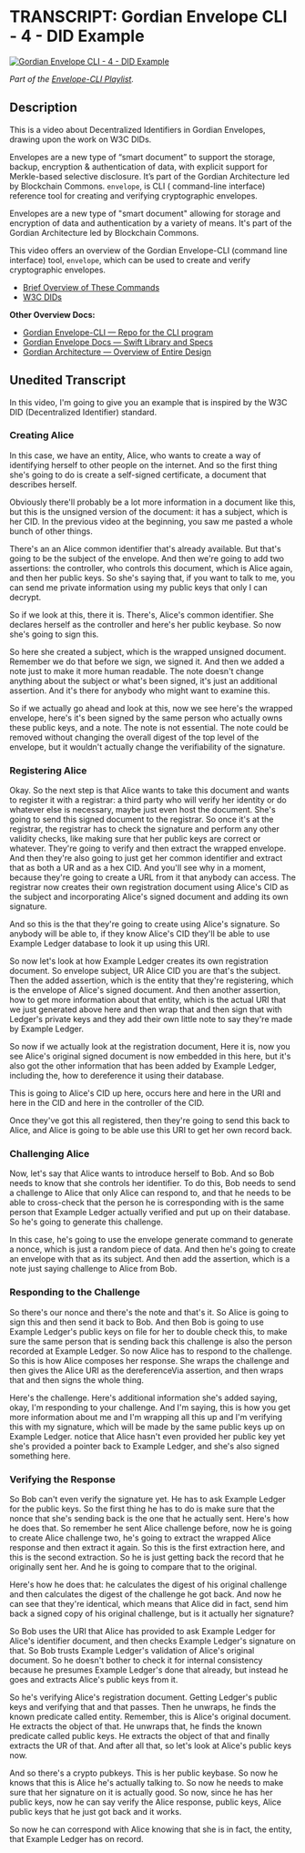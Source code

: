 # TRANSCRIPT: Gordian Envelope CLI - 4 - DID Example

[![Gordian Envelope CLI - 4 - DID Example](https://img.youtube.com/vi/Dvs2CT60_uI/mqdefault.jpg)](https://www.youtube.com/watch?v=Dvs2CT60_uI)

_Part of the [Envelope-CLI Playlist](https://www.youtube.com/playlist?list=PLCkrqxOY1FbooYwJ7ZhpJ_QQk8Az1aCnG)._

## Description

This is a video about Decentralized Identifiers in Gordian Envelopes, drawing upon the work on W3C DIDs.

Envelopes are a new type of “smart document” to support the storage, backup, encryption & authentication of data, with explicit support for Merkle-based selective disclosure. It’s part of the Gordian Architecture led by Blockchain Commons. `envelope`, is CLI ( command-line interface) reference tool for creating and verifying cryptographic envelopes.

Envelopes are a new type of "smart document" allowing for storage and encryption of data and authentication by a variety of means. It's part of the Gordian Architecture led by Blockchain Commons. 

This video offers an overview of the Gordian Envelope-CLI (command line interface) tool, `envelope`, which can be used to create and verify cryptographic envelopes.

* [Brief Overview of These Commands](https://github.com/BlockchainCommons/envelope-cli-swift/blob/master/Docs/5-DID-EXAMPLE.md)
* [W3C DIDs](https://www.w3.org/TR/did-core/)

**Other Overview Docs:**

* [Gordian Envelope-CLI — Repo for the CLI program](https://github.com/BlockchainCommons/envelope-cli-swift)
* [Gordian Envelope Docs — Swift Library and Specs](https://github.com/BlockchainCommons/BCSwiftSecureComponents/tree/master/Docs)
* [Gordian Architecture — Overview of Entire Design](https://github.com/BlockchainCommons/Gordian/blob/master/Docs/Overview-Architecture.md)

## Unedited Transcript

In this video, I'm going to give you an example that is inspired by the W3C DID (Decentralized Identifier) standard.

### Creating Alice

In this case, we have an entity, Alice, who wants to create a way of identifying herself to other people on the internet. And so the first thing she's going to do is create a self-signed certificate, a document that describes herself.

Obviously there'll probably be a lot more information in a document like this, but this is the unsigned version of the document: it has a subject, which is her CID. In the previous video at the beginning, you saw me pasted a whole bunch of other things.

There's an an Alice common identifier that's already available. But that's going to be the subject of the envelope. And then we're going to add two assertions: the controller, who controls this document, which is Alice again, and then her public keys. So she's saying that, if you want to talk to me, you can send me private information using my public keys that only I can decrypt.

So if we look at this, there it is. There's, Alice's common identifier. She declares herself as the controller and here's her public keybase. So now she's going to sign this.

So here she created a subject, which is the wrapped unsigned document. Remember we do that before we sign, we signed it. And then we added a note just to make it more human readable. The note doesn't change anything about the subject or what's been signed, it's just an additional assertion. And it's there for anybody who might want to examine this.

So if we actually go ahead and look at this, now we see here's the wrapped envelope, here's it's been signed by the same person who actually owns these public keys, and a note. The note is not essential. The note could be removed without changing the overall digest of the top level of the envelope, but it wouldn't actually change the verifiability of the signature.

### Registering Alice

Okay. So the next step is that Alice wants to take this document and wants to register it with a registrar: a third party who will verify her identity or do whatever else is necessary, maybe just even host the document. She's going to send this signed document to the registrar. So once it's at the registrar, the registrar has to check the signature and perform any other validity checks, like making sure that her public keys are correct or whatever. They're going to verify and then extract the wrapped envelope. And then they're also going to just get her common identifier and extract that as both a UR and as a hex CID. And you'll see why in a moment, because they're going to create a URL from it that anybody can access. The registrar now creates their own registration document using Alice's CID as the subject and incorporating Alice's signed document and adding its own signature.

And so this is the that they're going to create using Alice's signature. So anybody will be able to, if they know Alice's CID they'll be able to use Example Ledger database to look it up using this URI.

So now let's look at how Example Ledger creates its own registration document. So envelope subject, UR Alice CID you are that's the subject. Then the added assertion, which is the entity that they're registering, which is the envelope of Alice's signed document. And then another assertion, how to get more information about that entity, which is the actual URI that we just generated above here and then wrap that and then sign that with Ledger's private keys and they add their own little note to say they're made by Example Ledger. 

So now if we actually look at the registration document, Here it is, now you see Alice's original signed document is now embedded in this here, but it's also got the other information that has been added by Example Ledger, including the, how to dereference it using their database.

This is going to Alice's CID up here, occurs here and here in the URI and here in the CID and here in the controller of the CID. 

Once they've got this all registered, then they're going to send this back to Alice, and Alice is going to be able use this URI to get her own record back.

### Challenging Alice

Now, let's say that Alice wants to introduce herself to Bob. And so Bob needs to know that she controls her identifier. To do this, Bob needs to send a challenge to Alice that only Alice can respond to, and that he needs to be able to cross-check that the person he is corresponding with is the same person that Example Ledger actually verified and put up on their database. So he's going to generate this challenge.

In this case, he's going to use the envelope generate command to generate a nonce, which is just a random piece of data. And then he's going to create an envelope with that as its subject.  And then add the assertion, which is a note just saying challenge to Alice from Bob.

### Responding to the Challenge

So there's our nonce and there's the note and that's it. So Alice is going to sign this and then send it back to Bob. And then Bob is going to use Example Ledger's public keys on file for her to double check this, to make sure the same person that is sending back this challenge is also the person recorded at Example Ledger. So now Alice has to respond to the challenge. So this is how Alice composes her response. She wraps the challenge and then gives the Alice URI as the dereferenceVia assertion, and then wraps that and then signs the whole thing.

Here's the challenge. Here's additional information she's added saying, okay, I'm responding to your challenge. And I'm saying, this is how you get more information about me and I'm wrapping all this up and I'm verifying this with my signature, which will be made by the same public keys up on Example Ledger. notice that Alice hasn't even provided her public key yet she's provided a pointer back to Example Ledger, and she's also signed something here.

### Verifying the Response

So Bob can't even verify the signature yet. He has to ask Example Ledger for the public keys. So the first thing he has to do is make sure that the nonce that she's sending back is the one that he actually sent. Here's how he does that. So remember he sent Alice challenge before, now he is going to create Alice challenge two, he's going to extract the wrapped Alice response and then extract it again. So this is the first extraction here, and this is the second extraction. So he is just getting back the record that he originally sent her. And he is going to compare that to the original.

Here's how he does that: he calculates the digest of his original challenge and then calculates the digest of the challenge he got back. And now he can see that they're identical, which means that Alice did in fact, send him back a signed copy of his original challenge, but is it actually her signature?

So Bob uses the URI that Alice has provided to ask Example Ledger for Alice's identifier document, and then checks Example Ledger's signature on that. So Bob trusts Example Ledger's validation of Alice's original document. So he doesn't bother to check it for internal consistency because he presumes Example Ledger's done that already, but instead he goes and extracts Alice's public keys from it.

So he's verifying Alice's registration document. Getting Ledger's public keys and verifying that and that passes. Then he unwraps, he finds the known predicate called entity. Remember, this is Alice's original document. He extracts the object of that. He unwraps that, he finds the known predicate called public keys. He extracts the object of that and finally extracts the UR of that. And after all that, so let's look at Alice's public keys now.

And so there's a crypto pubkeys. This is her public keybase. So now he knows that this is Alice he's actually talking to. So now he needs to make sure that her signature on it is actually good. So now, since he has her public keys, now he can say verify the Alice response, public keys, Alice public keys that he just got back and it works.

So now he can correspond with Alice knowing that she is in fact, the entity, that Example Ledger has on record. 
